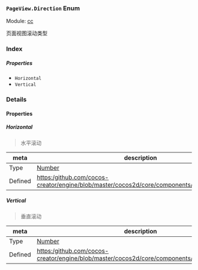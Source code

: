 ### `PageView.Direction` Enum



Module: [cc](../modules/cc.md)




页面视图滚动类型

### Index

##### Properties

  - `Horizontal`
  - `Vertical`

### Details

#### Properties


##### Horizontal

> 水平滚动

| meta | description |
|------|-------------|
| Type | <a href="https://developer.mozilla.org/en/JavaScript/Reference/Global_Objects/Number" class="crosslink external" target="_blank">Number</a> |
| Defined | [https:/github.com/cocos-creator/engine/blob/master/cocos2d/core/components/CCPageView.js:55](https:/github.com/cocos-creator/engine/blob/master/cocos2d/core/components/CCPageView.js#L55) |



##### Vertical

> 垂直滚动

| meta | description |
|------|-------------|
| Type | <a href="https://developer.mozilla.org/en/JavaScript/Reference/Global_Objects/Number" class="crosslink external" target="_blank">Number</a> |
| Defined | [https:/github.com/cocos-creator/engine/blob/master/cocos2d/core/components/CCPageView.js:61](https:/github.com/cocos-creator/engine/blob/master/cocos2d/core/components/CCPageView.js#L61) |


